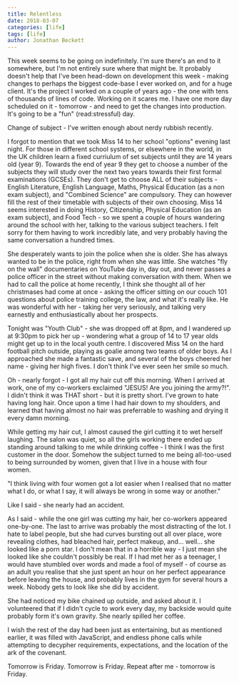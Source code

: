```yaml
---
title: Relentless
date: 2018-03-07
categories: [life]
tags: [life]
author: Jonathan Beckett
---
```


This week seems to be going on indefinitely. I'm sure there's an end to it somewhere, but I'm not entirely sure where that might be. It probably doesn't help that I've been head-down on development this week - making changes to perhaps the biggest code-base I ever worked on, and for a huge client. It's the project I worked on a couple of years ago - the one with tens of thousands of lines of code. Working on it scares me. I have one more day scheduled on it - tomorrow - and need to get the changes into production. It's going to be a "fun" (read:stressful) day.

Change of subject - I've written enough about nerdy rubbish recently.

I forgot to mention that we took Miss 14 to her school "options" evening last night. For those in different school systems, or elsewhere in the world, in the UK children learn a fixed curriulum of set subjects until they are 14 years old (year 9). Towards the end of year 9 they get to choose a number of the subjects they will study over the next two years towards their first formal examinations (GCSEs). They don't get to choose ALL of their subjects - English Literature, English Language, Maths, Physical Education (as a non exam subject), and "Combined Science" are compulsory. They can however fill the rest of their timetable with subjects of their own choosing. Miss 14 seems interested in doing History, Citizenship, Physical Education (as an exam subject), and Food Tech - so we spent a couple of hours wandering around the school with her, talking to the various subject teachers. I felt sorry for them having to work incredibly late, and very probably having the same conversation a hundred times.

She desperately wants to join the police when she is older. She has always wanted to be in the police, right from when she was little. She watches "fly on the wall" documentaries on YouTube day in, day out, and never passes a police officer in the street without making conversation with them. When we had to call the police at home recently, I think she thought all of her christmases had come at once - asking the officer sitting on our couch 101 questions about police training college, the law, and what it's really like. He was wonderful with her - taking her very seriously, and talking very earnestly and enthusiastically about her prospects.

Tonight was "Youth Club" - she was dropped off at 8pm, and I wandered up at 9:30pm to pick her up - wondering what a group of 14 to 17 year olds might get up to in the local youth centre. I discovered Miss 14 on the hard football pitch outside, playing as goalie among two teams of older boys. As I approached she made a fantastic save, and several of the boys cheered her name - giving her high fives. I don't think I've ever seen her smile so much.

Oh - nearly forgot - I got all my hair cut off this morning. When I arrived at work, one of my co-workers exclaimed "JESUS! Are you joining the army?!". I didn't think it was THAT short - but it is pretty short. I've grown to hate having long hair. Once upon a time I had hair down to my shoulders, and learned that having almost no hair was preferrable to washing and drying it every damn morning.

While getting my hair cut, I almost caused the girl cutting it to wet herself laughing. The salon was quiet, so all the girls working there ended up standing around talking to me while drinking coffee - I think I was the first customer in the door. Somehow the subject turned to me being all-too-used to being surrounded by women, given that I live in a house with four women.

"I think living with four women got a lot easier when I realised that no matter what I do, or what I say, it will always be wrong in some way or another."

Like I said - she nearly had an accident.

As I said - while the one girl was cutting my hair, her co-workers appeared one-by-one. The last to arrive was probably the most distracting of the lot. I hate to label people, but she had curves bursting out all over place, wore revealing clothes, had bleached hair, perfect makeup, and... well... she looked like a porn star. I don't mean that in a horrible way - I just mean she looked like she couldn't possibly be real. If I had met her as a teenager, I would have stumbled over words and made a fool of myself - of course as an adult you realise that she just spent an hour on her perfect appearance before leaving the house, and probably lives in the gym for several hours a week. Nobody gets to look like she did by accident.

She had noticed my bike chained up outside, and asked about it. I volunteered that if I didn't cycle to work every day, my backside would quite probably form it's own gravity. She nearly spilled her coffee.

I wish the rest of the day had been just as entertaining, but as mentioned earlier, it was filled with JavaScript, and endless phone calls while attempting to decypher requirements, expectations, and the location of the ark of the covenant.

Tomorrow is Friday. Tomorrow is Friday. Repeat after me - tomorrow is Friday.
